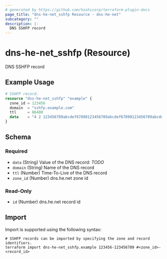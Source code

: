 ```yaml
---
# generated by https://github.com/hashicorp/terraform-plugin-docs
page_title: "dns-he-net_sshfp Resource - dns-he-net"
subcategory: ""
description: |-
  DNS SSHFP record
---
```


# dns-he-net_sshfp (Resource)

DNS SSHFP record

## Example Usage

```terraform
# SSHFP record.
resource "dns-he-net_sshfp" "example" {
  zone_id = 123456
  domain  = "sshfp.example.com"
  ttl     = 86400
  data    = "4 2 123456789abcdef67890123456789abcdef67890123456789abcdef123456789"
}
```

<!-- schema generated by tfplugindocs -->
## Schema

### Required

- `data` (String) Value of the DNS record: *TODO*
- `domain` (String) Name of the DNS record
- `ttl` (Number) Time-To-Live of the DNS record
- `zone_id` (Number) dns.he.net zone id

### Read-Only

- `id` (Number) dns.he.net record id

## Import

Import is supported using the following syntax:

```shell
# SSHFP records can be imported by specifying the zone and record identifiers.
terraform import dns-he-net_sshfp.example 123456-123456789 #<zone_id>-<record_id>
```
